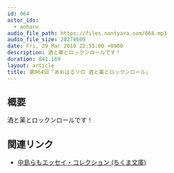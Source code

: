 ```yaml
---
id: 064
actor_ids:
  - aoharu
audio_file_path: https://files.nantyara.com/064.mp3
audio_file_size: 20274609
date: Fri, 29 Mar 2019 22:55:00 +0900
description: 酒と薬とロックンロールです！
duration: 841.169
layout: article
title: 第064回「あおはるソロ 酒と薬とロックンロール」
---
```

## 概要

酒と薬とロックンロールです！

## 関連リンク

* [中島らもエッセイ・コレクション (ちくま文庫) ](https://www.amazon.co.jp/dp/4480432833)
